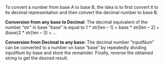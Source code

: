 To convert a number from base A to base B, the idea is to first convert it to its decimal representation and then convert the decimal number to base B.  

**Conversion from any base to Decimal**: The decimal equivalent of the number “str” in base “base” is equal to 1 * str[len – 1] + base * str[len – 2] + (base)2 * str[len – 3] + …

**Conversion from Decimal to any base:** 
The decimal number “inputNum” can be converted to a number on base “base” by repeatedly dividing inputNum by base and store the remainder. Finally, reverse the obtained string to get the desired result. 
